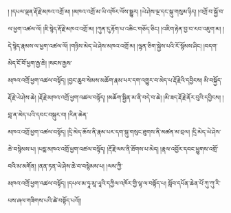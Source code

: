 ﻿  
། །དཔལ་ལྡན་རྡོ་རྗེ་མཁའ་འགྲོ་མ། །མཁའ་འགྲོ་མ་ཡི་འཁོར་ལོས་སྒྱུར། །ཡེ་ཤེས་ལྔ་དང་སྐུ་གསུམ་ཉིད། །འགྲོ་བ་སྐྱོ་བ་  
ལ་ཕྱག་འཚལ་ལོ། །ཇི་སྙེད་རྡོ་རྗེ་མཁའ་འགྲོ་མ། །ཀུན་དུ་རྟོག་པ་འཆིང་གཅོད་ཅིང། །འཇིག་རྟེན་བྱ་བ་རབ་འཇུག་མ། །དེ་སྙེད་རྣམས་ལ་ཕྱག་འཚལ་ལོ། །གཉིས་མེད་ཡེ་ཤེས་མཁའ་འགྲོ་མ། །ལྷན་ཅིག་སྐྱེས་པའི་རོ་སྙོམས་ཤིང། །བདག་མེད་ངོ་བོ་ཕྱག་རྒྱ་ཆེ། །སངས་རྒྱས་  
མཁའ་འགྲོ་ཕྱག་འཚལ་བསྟོད། །བྱང་ཆུབ་སེམས་མཆོག་རྣམ་པར་དག་འགྱུར་བ་མེད་པ་རྡོ་རྗེའི་དབྱིངས། མི་བསྐྱོད་རྡོ་རྗེ་ཡེ་ཤེས་ཆེ། །རྡོ་རྗེ་མཁའ་འགྲོ་ཕྱག་འཚལ་བསྟོད། །མཆོག་སྦྱིན་མ་ནི་བདེ་བ་ཆེ། །མི་ཟད་རྡོ་རྗེ་ནོར་བུའི་དབྱིངས། །བླ་ན་མེད་པའི་དབང་བསྐུར་བ། །རིན་ཆེན་  
མཁའ་འགྲོ་ཕྱག་འཚལ་བསྟོད། །དྲི་མེད་ཆོས་ནི་རྣམ་པར་དག་སྐུ་གསུང་ཐུགས་ནི་མཚན་མ་བྲལ། །དྲི་མེད་ཡེ་ཤེས་ཆེ་བསྙེམས་པ། །པདྨ་མཁའ་འགྲོ་ཕྱག་འཚལ་བསྟོད། །རྡོ་རྗེ་ལས་ནི་ཐོགས་པ་མེད། །རྣལ་འབྱོར་དབང་ཕྱུགས་འགྲོ་བའི་མ་མགོན། །ནན་ཏན་ཡེ་ཤེས་ཆེ་བ་བསྙེམས་པ། །ལས་ཀྱི་  
མཁའ་འགྲོ་ཕྱག་འཚལ་བསྟོད། །དཔལ་མ་ཧཱ་མཱ་ཡཱའི་དཀྱིལ་འཁོར་གྱི་ལྷ་ལ་བསྟོད་པ། སློབ་དཔོན་ཆེན་པོ་ཀུ་ཀུ་རི་པས་ཞལ་གཟིགས་པའི་ཚེ་བསྟོད་པའོ།།  
  
